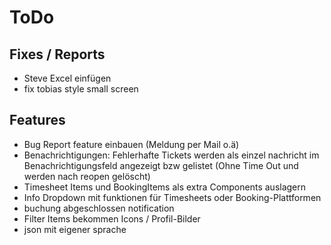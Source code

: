 # ToDo
## Fixes / Reports

 - Steve Excel einfügen
 - fix tobias style small screen

 ## Features

 - Bug Report feature einbauen (Meldung per Mail o.ä)
 - Benachrichtigungen: Fehlerhafte Tickets werden als einzel nachricht im Benachrichtigungsfeld angezeigt bzw gelistet (Ohne Time Out und werden nach reopen gelöscht)
 - Timesheet Items und BookingItems als extra Components auslagern
 - Info Dropdown mit funktionen für Timesheets oder Booking-Plattformen
 - buchung abgeschlossen notification
 - Filter Items bekommen Icons / Profil-Bilder
 - json mit eigener sprache